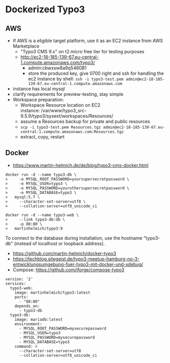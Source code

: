 # Dockerized Typo3

## AWS

- If AWS is a eligible target platform, use it as an EC2 instance from AWS Marketplace
  - "Typo3 CMS 9.x" on t2.micro free tier for testing purposes
  - http://ec2-18-185-139-67.eu-central-1.compute.amazonaws.com/typo3/
    - admin:cbwxsw8a9q5460B1
    - store the produced key, give 0700 right and ssh for handling the ec2 instance by shell: ```ssh -i typo3-test.pem admin@ec2-18-185-139-67.eu-central-1.compute.amazonaws.com```
- instance has local mysql
- clarify requirements for preview-testing, stay simple
- Workspace preparation:
  - Workspace Resource location on EC2 instance: /var/www/typo3_src-9.5.9/typo3/sysext/workspaces/Resources/
  - assume a Resources backup for private and public resources 
  - ```scp -i typo3-test.pem Resources.tgz admin@ec2-18-185-139-67.eu-central-1.compute.amazonaws.com:Resources.tgz```
  - extract, copy, restart

## Docker

- https://www.martin-helmich.de/de/blog/typo3-cms-docker.html

```
docker run -d --name typo3-db \
>     -e MYSQL_ROOT_PASSWORD=yoursupersecretpassword \
>     -e MYSQL_USER=typo3 \
>     -e MYSQL_PASSWORD=yourothersupersecretpassword \
>     -e MYSQL_DATABASE=typo3 \
>   mysql:5.7 \
>     --character-set-server=utf8 \
>     --collation-server=utf8_unicode_ci

docker run -d --name typo3-web \
>     --link typo3-db:db \
>     -p 80:80 \
>   martinhelmich/typo3:9
````

To connect to the database during installation, use the hostname "typo3-db" (instead of localhost or loopback address).

- https://github.com/martin-helmich/docker-typo3
- https://techblog.sitegeist.de/typo3-meetup-hamburg-no-3-entwicklungsumgebung-fuer-typo3-mit-docker-und-xdebug/
- Compose: https://github.com/jforge/compose-typo3

```
version: '2'
services:
  typo3-web:
    image: martinhelmich/typo3:latest
    ports:
      - "80:80"
    depends_on:
      - typo3-db
  typo3-db:
    image: mariadb:latest
    environment:
      - MYSQL_ROOT_PASSWORD=mysecurepassword
      - MYSQL_USER=typo3
      - MYSQL_PASSWORD=mysecurepassword
      - MYSQL_DATABASE=typo3
    command: >
      --character-set-server=utf8
      --collation-server=utf8_unicode_ci
```
